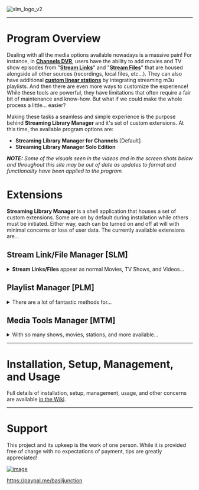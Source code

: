 ![slm_logo_v2](https://github.com/user-attachments/assets/caf56400-1523-4efa-b9be-7306942f9f06)

---
# Program Overview
Dealing with all the media options available nowadays is a massive pain! For instance, in <b>[Channels DVR](https://getchannels.com/)</b>, users have the ability to add movies and TV show episodes from "<b>[Stream Links](https://getchannels.com/docs/channels-dvr-server/how-to/stream-links/)</b>" and "<b>[Stream Files](https://getchannels.com/docs/channels-dvr-server/how-to/stream-files/)</b>" that are housed alongside all other sources (recordings, local files, etc...). They can also have additional <b>[custom linear stations](https://getchannels.com/custom-channels/)</b> by integrating streaming m3u playlists. And then there are even more ways to customize the experience! While these tools are powerful, they have limitations that often require a fair bit of maintenance and know-how. But what if we could make the whole process a little... easier?

Making these tasks a seamless and simple experience is the purpose behind <b>Streaming Library Manager</b> and it's set of custom extensions. At this time, the available program options are:

* **Streaming Library Manager for Channels** [Default]
* **Streaming Library Manager Solo Edition**

<i><b>NOTE:</b> Some of the visuals seen in the videos and in the screen shots below and throughout this site may be out of date as updates to format and functionality have been applied to the program.</i>

# Extensions
**Streaming Library Manager** is a shell application that houses a set of custom extensions. Some are on by default during installation while others must be initiated. Either way, each can be turned on and off at will with minimal concerns or loss of user data. The currently available extensions are...

## Stream Link/File Manager [SLM]
<details>

<summary><b>Stream Links/Files</b> appear as normal Movies, TV Shows, and Videos...</summary>

... next to recorded and other content. While <b>Stream Files</b> act like regular local media and directly play in the Channels app or admin web page, <b>Stream Links</b> do not. Instead, clicking on one of these launches the appropriate app or web page and plays the content there. In order to do either, the process consists of creating ```.strmlnk``` or ```.strm``` files, putting them in the appropriate location, and running updates in the <b>Channels DVR</b> admin interface to get the content to appear. As can be imagined, the activity around creation and maintenance is incredibly manual and cumbersome.

Enter <b>Stream Link/File Manager</b>!

![image](https://github.com/user-attachments/assets/788cb0a7-4b29-4497-aa8a-4a6c6f8c47f8)

SLM is a background service that sets up a web-based graphical user interface (GUI) for interaction. In the GUI, users can search for any Movie or TV Show and bookmark it. If it cannot be found, manual additions are allowed. Assuming a program is found, for "Stream Links", the software will parse through a user-derived list of Streaming Services (i.e., Disney+, Hulu, Netflix, Hoopla, Kanopy, etc...) in priority order—including setting a preferred service for a particular Movie or Episode as an overarching setting—in order to determine the appropriate link. There is also the ability to input user-derived links, especially when dealing with "Stream Files". After this, the necessary folders and files will be created, along with completing all other administrative tasks. Should a bookmark move from one Streaming Service to another or the user does a manual adjustment, SLM will automatically update everywhere that is required. But this is just the beginning of its capabilities! To learn more, watch the video here:

[![image](https://github.com/user-attachments/assets/0100b998-f9ea-46f8-8baa-59213d398cd3)](https://www.youtube.com/watch?v=5qm_2pU1h1c)

Non-Channels DVR users can still use SLM to keep track of their programs and what services they are available on. See the information below to disable the integration into Channels DVR and switch to "Solo Edition".

</details>

## Playlist Manager [PLM]
<details>

<summary>There are a lot of fantastic methods for...</summary>

... integrating [custom linear stations](https://getchannels.com/custom-channels/) into Channels DVR and some other services, especially from FAST and similar providers like [Pluto](https://github.com/jgomez177/pluto-for-channels), [Plex](https://github.com/jgomez177/plex-for-channels), [Tubi](https://github.com/jgomez177/tubi-for-channels), [Samsung TV+](https://github.com/matthuisman/samsung-tvplus-for-channels), [ESPN+, NFL+](https://github.com/m0ngr31/EPlusTV), and [plenty more](https://getchannels.com/community/)! The problem is, they require a fair bit of maintenance. For instance, there are [whole](https://community.getchannels.com/t/changes-in-channel-lineups/36494) [threads](https://community.getchannels.com/t/2024-channel-lineup-changes-non-us-services/41159) and [tools](https://github.com/mjitkop/Channels-DVR-Monitor-Channel-Lineups) dedicated just to keeping track of which stations have been added and removed. And that doesn't even get into the redundancy of when each of these services have the same stations, but you have to decide which one you want to put in your [Channel Collection](https://getchannels.com/docs/channels-dvr-server/how-to/channel-collections) before it inevitably disappears without you knowing it and not realizing you need to put a replacement in its spot.

Enter **Playlist Manager**!

![image](https://github.com/user-attachments/assets/5533fe58-2165-4a49-a530-b855b7444ec1)

From a high-level perspective, PLM works on the same premise as SLM. The idea is that there is some piece of content that can come from multiple sources that you have legal access to and it will "assign" which one to use based upon a priority that you set. With SLM, it takes a movie or an episode of a TV show and parses through all the streaming services you have set, sees if it is there, and assigns the appropriate Stream Link. Similarly, with PLM, it takes a "parent" station that you define and parses through all the playlists that you have set, sees if there is a matching "child" station, and assigns the appropriate info to m3u and EPG files that can be integrated into Channels DVR or any other similar tool. Still, this is just the beginning of its capabilities!

To see a short demonstration, watch the video here:

[![image](https://github.com/user-attachments/assets/58833ffc-c7e5-4c4e-bfca-d054f9339a53)](https://www.youtube.com/watch?v=Cgd7tUIdpHI)

</details>

## Media Tools Manager [MTM]
<details>
  
<summary>With so many shows, movies, stations, and more available...</summary>

... keeping track and managing them all can be quite difficult. Even using this program can add layers of concerns, considerations, and questions. To resolve this quandary and quagmire is the **Media Tools Manager** extension!

![image](https://github.com/user-attachments/assets/9b5f8a61-0076-4309-a421-f9b90fa71bc8)

Included are a set of activities that can be done to help work with certain datasets, controls, processes, and plenty of other options. This is especially true with functions available within or because of Channels DVR. Details on these instruments are available [in the Wiki](https://github.com/babsonnexus/stream-link-manager-for-channels/wiki).

</details>

---

# Installation, Setup, Management, and Usage

Full details of installation, setup, management, usage, and other concerns are available [in the Wiki](https://github.com/babsonnexus/stream-link-manager-for-channels/wiki).

---
# Support

This project and its upkeep is the work of one person. While it is provided free of charge with no expectations of payment, tips are greatly appreciated!

[![image](https://github.com/user-attachments/assets/c2c76924-d4b6-4928-b93f-da958a0c7143)](https://paypal.me/basiljunction)

https://paypal.me/basiljunction
